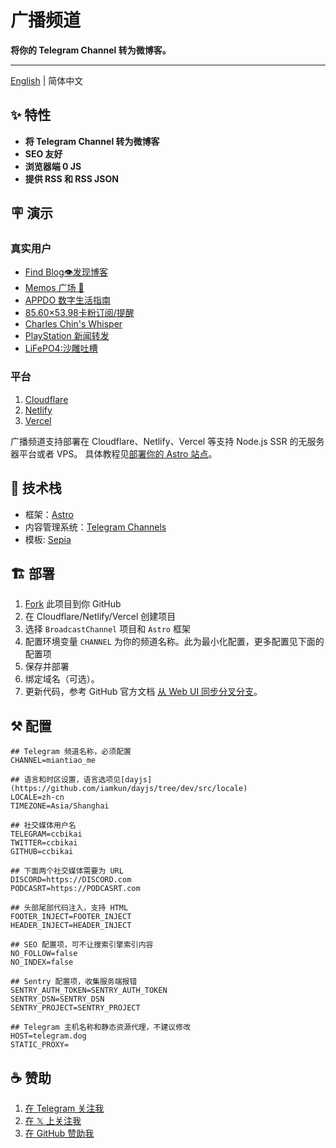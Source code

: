 # 广播频道

**将你的 Telegram Channel 转为微博客。**

---

[English](./README.md) | 简体中文

## ✨ 特性

- **将 Telegram Channel 转为微博客**
- **SEO 友好**
- **浏览器端 0 JS**
- **提供 RSS 和 RSS JSON**

## 🪧 演示

### 真实用户

- [Find Blog👁发现博客](https://broadcastchannel.pages.dev/)
- [Memos 广场 🎪](https://now.memobbs.app/)
- [APPDO 数字生活指南](https://mini.appdo.xyz/)
- [85.60×53.98卡粉订阅/提醒](https://tg.docofcard.com/)
- [Charles Chin's Whisper](https://memo.eallion.com/)
- [PlayStation 新闻转发](https://playstationnews.pages.dev)
- [LiFePO4:沙雕吐槽](https://lifepo4.top)

### 平台

1. [Cloudflare](https://broadcast-channel.pages.dev/)
2. [Netlify](https://broadcast-channel.netlify.app/)
3. [Vercel](https://broadcast-channel.vercel.app/)

广播频道支持部署在 Cloudflare、Netlify、Vercel 等支持 Node.js SSR 的无服务器平台或者 VPS。
具体教程见[部署你的 Astro 站点](https://docs.astro.build/zh-cn/guides/deploy/)。

## 🧱 技术栈

- 框架：[Astro](https://astro.build/)
- 内容管理系统：[Telegram Channels](https://telegram.org/tour/channels)
- 模板: [Sepia](https://github.com/Planetable/SiteTemplateSepia)

## 🏗️ 部署

1. [Fork](https://github.com/ccbikai/BroadcastChannel/fork) 此项目到你 GitHub
2. 在 Cloudflare/Netlify/Vercel 创建项目
3. 选择 `BroadcastChannel` 项目和 `Astro` 框架
4. 配置环境变量 `CHANNEL` 为你的频道名称。此为最小化配置，更多配置见下面的配置项
5. 保存并部署
6. 绑定域名（可选）。
7. 更新代码，参考 GitHub 官方文档 [从 Web UI 同步分叉分支](https://docs.github.com/zh/pull-requests/collaborating-with-pull-requests/working-with-forks/syncing-a-fork#syncing-a-fork-branch-from-the-web-ui)。

## ⚒️ 配置

```env
## Telegram 频道名称，必须配置
CHANNEL=miantiao_me

## 语言和时区设置，语言选项见[dayjs](https://github.com/iamkun/dayjs/tree/dev/src/locale)
LOCALE=zh-cn
TIMEZONE=Asia/Shanghai

## 社交媒体用户名
TELEGRAM=ccbikai
TWITTER=ccbikai
GITHUB=ccbikai

## 下面两个社交媒体需要为 URL
DISCORD=https://DISCORD.com
PODCASRT=https://PODCASRT.com

## 头部尾部代码注入，支持 HTML
FOOTER_INJECT=FOOTER_INJECT
HEADER_INJECT=HEADER_INJECT

## SEO 配置项，可不让搜索引擎索引内容
NO_FOLLOW=false
NO_INDEX=false

## Sentry 配置项，收集服务端报错
SENTRY_AUTH_TOKEN=SENTRY_AUTH_TOKEN
SENTRY_DSN=SENTRY_DSN
SENTRY_PROJECT=SENTRY_PROJECT

## Telegram 主机名称和静态资源代理，不建议修改
HOST=telegram.dog
STATIC_PROXY=
```

## ☕ 赞助

1. [在 Telegram 关注我](https://t.me/miantiao_me)
2. [在 𝕏 上关注我](https://x.com/ccbikai)
3. [在 GitHub 赞助我](https://github.com/sponsors/ccbikai)
